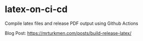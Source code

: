 # latex-on-ci-cd
Compile latex files  and release PDF output using Github Actions

Blog Post: https://mrturkmen.com/posts/build-release-latex/
